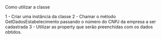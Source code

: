 Como utilizar a classe

1 - Criar uma instância da classe
2 - Chamar o método GetDadosEstabelecimento passando o número do CNPJ da empresa a ser cadastrada
3 - Utilizar as property que serão preenchidas com os dados obtidos.
